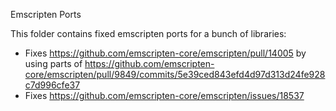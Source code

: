 Emscripten Ports

This folder contains fixed emscripten ports for a bunch of libraries: 

- Fixes https://github.com/emscripten-core/emscripten/pull/14005 by using parts of  https://github.com/emscripten-core/emscripten/pull/9849/commits/5e39ced843efd4d97d313d24fe928c7d996cfe37
- Fixes https://github.com/emscripten-core/emscripten/issues/18537 